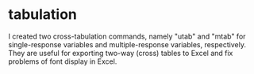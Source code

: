 # tabulation
I created two cross-tabulation commands, namely "utab" and "mtab" for single-response variables and multiple-response variables, respectively.
They are useful for exporting two-way (cross) tables to Excel and fix problems of font display in Excel. 

